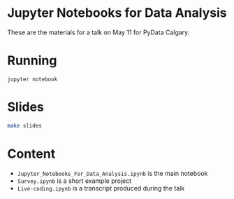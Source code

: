 # Jupyter Notebooks for Data Analysis

These are the materials for a talk on May 11 for PyData Calgary.

# Running
```
jupyter notebook
```

# Slides
```bash
make slides
```

# Content

* `Jupyter_Notebooks_For_Data_Analysis.ipynb` is the main notebook
* `Survey.ipynb` is a short example project
* `Live-coding.ipynb` is a transcript produced during the talk
